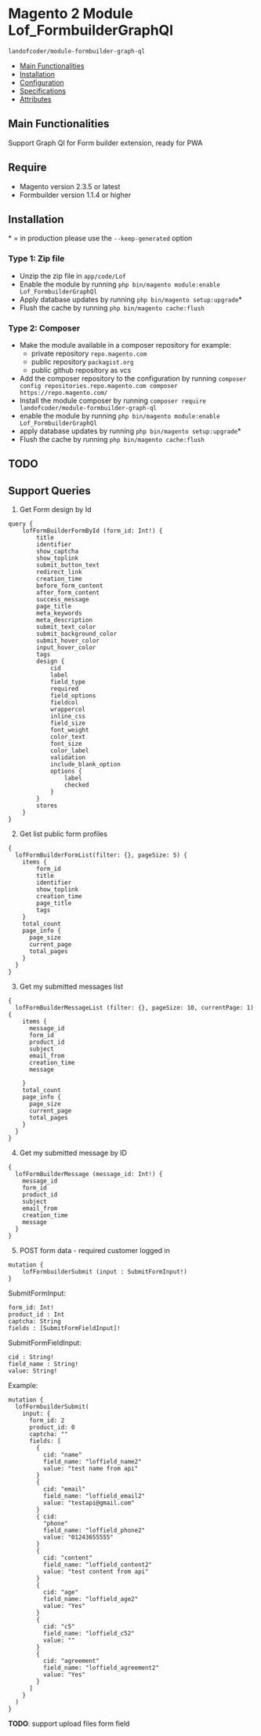 # Magento 2 Module Lof_FormbuilderGraphQl

``landofcoder/module-formbuilder-graph-ql``

 - [Main Functionalities](#markdown-header-main-functionalities)
 - [Installation](#markdown-header-installation)
 - [Configuration](#markdown-header-configuration)
 - [Specifications](#markdown-header-specifications)
 - [Attributes](#markdown-header-attributes)


## Main Functionalities
Support Graph Ql for Form builder extension, ready for PWA

## Require
- Magento version 2.3.5 or latest
- Formbuilder version 1.1.4 or higher

## Installation
\* = in production please use the `--keep-generated` option

### Type 1: Zip file

 - Unzip the zip file in `app/code/Lof`
 - Enable the module by running `php bin/magento module:enable Lof_FormbuilderGraphQl`
 - Apply database updates by running `php bin/magento setup:upgrade`\*
 - Flush the cache by running `php bin/magento cache:flush`

### Type 2: Composer

 - Make the module available in a composer repository for example:
    - private repository `repo.magento.com`
    - public repository `packagist.org`
    - public github repository as vcs
 - Add the composer repository to the configuration by running `composer config repositories.repo.magento.com composer https://repo.magento.com/`
 - Install the module composer by running `composer require landofcoder/module-formbuilder-graph-ql`
 - enable the module by running `php bin/magento module:enable Lof_FormbuilderGraphQl`
 - apply database updates by running `php bin/magento setup:upgrade`\*
 - Flush the cache by running `php bin/magento cache:flush`

## TODO

## Support Queries

1. Get Form design by Id

```
query {
    lofFormBuilderFormById (form_id: Int!) {
        title
        identifier
        show_captcha
        show_toplink
        submit_button_text
        redirect_link
        creation_time
        before_form_content
        after_form_content
        success_message
        page_title
        meta_keywords
        meta_description
        submit_text_color
        submit_background_color
        submit_hover_color
        input_hover_color
        tags
        design {
            cid
            label
            field_type
            required
            field_options
            fieldcol
            wrappercol
            inline_css
            field_size
            font_weight
            color_text
            font_size
            color_label
            validation
            include_blank_option
            options {
                label
                checked
            }
        }
        stores
    }
}
```

2. Get list public form profiles

```
{
  lofFormBuilderFormList(filter: {}, pageSize: 5) {
    items {
        form_id
        title
        identifier
        show_toplink
        creation_time
        page_title
        tags
    }
    total_count
    page_info {
      page_size
      current_page
      total_pages
    }
  }
}
```

3. Get my submitted messages list

```
{
  lofFormBuilderMessageList (filter: {}, pageSize: 10, currentPage: 1) {
    items {
      message_id
      form_id
      product_id
      subject
      email_from
      creation_time
      message
      
    }
    total_count
    page_info {
      page_size
      current_page
      total_pages
    }
  }
}
```

4. Get my submitted message by ID


```
{
  lofFormBuilderMessage (message_id: Int!) {
    message_id
    form_id
    product_id
    subject
    email_from
    creation_time
    message
  }
}
```

5. POST form data - required customer logged in

```
mutation {
    lofFormbuilderSubmit (input : SubmitFormInput!)
}
```

SubmitFormInput:

```
form_id: Int!
product_id : Int
captcha: String
fields : [SubmitFormFieldInput]!
```

SubmitFormFieldInput:

```
cid : String!
field_name : String!
value: String!
```

Example:

```
mutation {
  lofFormbuilderSubmit(
    input: {
      form_id: 2
      product_id: 0
      captcha: ""
      fields: [
        {
          cid: "name"
          field_name: "loffield_name2"
          value: "test name from api"
        }
        {
          cid: "email"
          field_name: "loffield_email2"
          value: "testapi@gmail.com"
        }
        { cid: 
          "phone"
          field_name: "loffield_phone2"
          value: "01243655555" 
        }
        {
          cid: "content"
          field_name: "loffield_content2"
          value: "test content from api"
        }
        { 
          cid: "age" 
          field_name: "loffield_age2"
          value: "Yes" 
        }
        { 
          cid: "c5"
          field_name: "loffield_c52"
          value: "" 
        }
        { 
          cid: "agreement"
          field_name: "loffield_agreement2"
          value: "Yes" 
        }
      ]
    }
  )
}

```

**TODO**: support upload files form field
